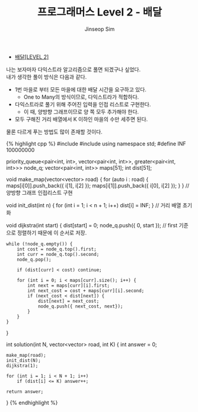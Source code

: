 ﻿---
layout: post
title: "프로그래머스 Level 2 - 배달"
categories: Programmers
tags: [cpp]
author:
  - Jinseop Sim
---
- [배달[LEVEL 2]](https://school.programmers.co.kr/learn/courses/30/lessons/12978) 

나는 보자마자 다익스트라 알고리즘으로 풀면 되겠구나 싶었다.  
내가 생각한 풀이 방식은 다음과 같다.  

- 1번 마을로 부터 모든 마을에 대한 배달 시간을 요구하고 있다.
  - One to Many의 방식이므로, 다익스트라가 적합하다.
- 다익스트라로 풀기 위해 주어진 입력을 인접 리스트로 구현한다.
  - 이 때, 양방향 그래프이므로 양 쪽 모두 추가해야 한다.
- 모두 구해진 거리 배열에서 K 이하인 마을의 수만 세주면 된다.

물론 다르게 푸는 방법도 많이 존재할 것이다.  

{% highlight cpp %}
#include <vector>
#include <queue>
using namespace std;
#define INF 100000000

priority_queue<pair<int, int>, vector<pair<int, int>>, greater<pair<int, int>>> node_q;
vector<pair<int, int>> maps[51];
int dist[51];

void make_map(vector<vector<int>> road) {
    for (auto i : road) {
        maps[i[0]].push_back({ i[1], i[2] });
        maps[i[1]].push_back({ i[0], i[2] });
    }
}
// 양방향 그래프 인접리스트 구현

void init_dist(int n) {
    for (int i = 1; i < n + 1; i++)
        dist[i] = INF;
}
// 거리 배열 초기화

void dijkstra(int start) {
    dist[start] = 0;
    node_q.push({ 0, start }); 
    // first 기준으로 정렬하기 때문에 이 순서로 저장.

    while (!node_q.empty()) {
        int cost = node_q.top().first;
        int curr = node_q.top().second;
        node_q.pop();

        if (dist[curr] < cost) continue;

        for (int i = 0; i < maps[curr].size(); i++) {
            int next = maps[curr][i].first;
            int next_cost = cost + maps[curr][i].second;
            if (next_cost < dist[next]) {
                dist[next] = next_cost;
                node_q.push({ next_cost, next});
            }
        }
    }
}

int solution(int N, vector<vector<int>> road, int K) {
    int answer = 0;

    make_map(road);
    init_dist(N);
    dijkstra(1);

    for (int i = 1; i < N + 1; i++)
        if (dist[i] <= K) answer++;

    return answer;
}
{% endhighlight %}